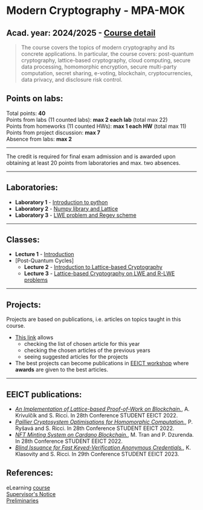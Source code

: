 # Modern Cryptography - MPA-MOK

## Acad. year: 2024/2025 - [Course detail](https://moodle.vut.cz/course/view.php?id=280353)

> The course covers the topics of modern cryptography and its concrete applications. In particular, the course covers: post-quantum cryptography, lattice-based cryptography, cloud computing, secure data processing, homomorphic encryption, secure multi-party computation, secret sharing, e-voting, blockchain, cryptocurrencies, data privacy, and disclosure risk control.

## Points on labs:

Total points: **40**  
Points from labs (11 counted labs): **max 2 each lab** (total max 22)  
Points from homeworks (11 counted HWs): **max 1 each HW** (total max 11)  
Points from project discussion: **max 7**  
Absence from labs: **max 2**  

---

The credit is required for final exam admission and is awarded upon obtaining at least 20 points from laboratories and max. two absences.

---

## Laboratories:
- **Laboratory 1** - [Introduction to python](labs/lab1/README.md)
- **Laboratory 2** - [Numpy library and Lattice](labs/lab2/README.md)
- **Laboratory 3** - [LWE problem and Regev scheme](labs/lab3/README.md)
---

## Classes:
- **Lecture 1** - [Introduction](https://moodle.vut.cz/pluginfile.php/904335/mod_resource/content/1/1.pdf)
- [Post-Quantum Cycles]
  - **Lecture 2** - [Introduction to Lattice-based Cryptography](https://moodle.vut.cz/pluginfile.php/928437/mod_resource/content/1/2.pdf)
  - **Lecture 3** - [Lattice-based Cryptography on LWE and R-LWE problems](https://moodle.vut.cz/pluginfile.php/939696/mod_resource/content/2/3.pdf)
--- 

## Projects:
Projects are based on publications, i.e. articles on topics taught in this course. 

- [This link](https://docs.google.com/spreadsheets/d/1JRQOeThbTRtYnWh1kchQhLIuMA_5AiEmSWFbw3Ef6Ww/edit?usp=sharing) allows 
  - checking the list of chosen article for this year 
  - checking the chosen articles of the previous years
  - seeing suggested articles for the projects
- The best projects can become publications in [EEICT workshop](https://www.eeict.cz/) where **awards** are given to the best articles.

--- 

## EEICT publications:

- [*An Implementation of Lattice-based Proof-of-Work on Blockchain.*](2022_EEICT_Krivulcik.pdf),  A. Krivulčík and S. Ricci. In 28th Conference STUDENT EEICT 2022. 
- [*Paillier Cryptosystem Optimisations for Homomorphic Computation.*](2022_EEICT_Rysava.pdf), P. Ryšavá and S. Ricci. In 28th Conference STUDENT EEICT 2022.
- [*NFT Minting System on Cardano Blockchain.*](2022_EEICT_Tran.pdf), M. Tran and P. Dzurenda. In 28th Conference STUDENT EEICT 2022.
- [*Blind Issuance for Fast Keyed-Verification Anonymous Credentials.*](2023_EEICT_Klasovity.pdf), K. Klasovity and S. Ricci. In 29th Conference STUDENT EEICT 2023. 


## References:

eLearning [course](https://moodle.vut.cz/course/view.php?id=280353)  
[Supervisor's Notice](https://moodle.vut.cz/pluginfile.php/902623/mod_resource/content/1/FEKT-MPA-MOK-vyhlaska-garanta-24.pdf)  
[Preliminaries](https://moodle.vut.cz/pluginfile.php/901514/mod_resource/content/1/preliminaries.pdf)
